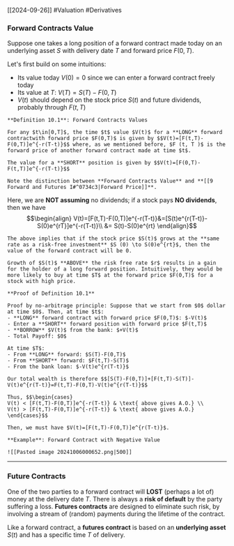 [[2024-09-26]] #Valuation #Derivatives 

### Forward Contracts Value
Suppose one takes a long position of a forward contract made today on an underlying asset $S$ with delivery date $T$ and forward price $F(0,T)$.

Let's first build on some intuitions:
- Its value today $V(0)=0$ since we can enter a forward contract freely today
- Its value at $T$: $V(T)=S(T)-F(0,T)$
- $V(t)$ should depend on the stock price $S(t)$ and future dividends, probably through $F(t,T)$

```ad-important
**Definition 10.1**: Forward Contracts Values

For any $t\in[0,T]$, the time $t$ value $V(t)$ for a **LONG** forward contractwith forward price $F(0,T)$ is given by $$V(t)=[F(t,T)-F(0,T)]e^{-r(T-t)}$$ where, as we mentioned before, $F (t, T )$ is the forward price of another forward contract made at time $t$.

The value for a **SHORT** position is given by $$V(t)=[F(0,T)-F(t,T)]e^{-r(T-t)}$$
```

```ad-warning
Note the distinction between **Forward Contracts Value** and **[[9 Forward and Futures I#^0734c3|Forward Price]]**.
```

Here, we are **NOT assuming** no dividends; if a stock pays **NO dividends**, then we have $$\begin{align}
V(t)=[F(t,T)-F(0,T)]e^{-r(T-t)}&=[S(t)e^{r(T-t)}-S(0)e^{rT}]e^{-r(T-t)}\\
&= S(t)-S(0)e^{rt}
\end{align}$$
```ad-note
The above implies that if the stock price $S(t)$ grows at the **same rate as a risk-free investment** $S (0) \to S(0)e^{rt}$, then the value of the forward contract will be 0.

Growth of $S(t)$ **ABOVE** the risk free rate $r$ results in a gain for the holder of a long forward position. Intuitively, they would be more likely to buy at time $T$ at the forward price $F(0,T)$ for a stock with high price.
```

```ad-note
**Proof of Definition 10.1**

Proof by no-arbitrage principle: Suppose that we start from $0$ dollar at time $0$. Then, at time $t$:
- **LONG** forward contract with forward price $F(0,T)$: $-V(t)$
- Enter a **SHORT** forward position with forward price $F(t,T)$
- **BORROW** $V(t)$ from the bank: $+V(t)$
- Total Payoff: $0$

At time $T$:
- From **LONG** forward: $S(T)-F(0,T)$
- From **SHORT** forward: $F(t,T)-S(T)$
- From the bank loan: $-V(t)e^{r(T-t)}$

Our total wealth is therefore $$[S(T)-F(0,T)]+[F(t,T)-S(T)]-V(t)e^{r(T-t)}=F(t,T)-F(0,T)-V(t)e^{r(T-t)}$$

Thus, $$\begin{cases}
V(t) < [F(t,T)-F(0,T)]e^{-r(T-t)} & \text{ above gives A.O.} \\
V(t) > [F(t,T)-F(0,T)]e^{-r(T-t)} & \text{ above gives A.O.}
\end{cases}$$

Then, we must have $V(t)=[F(t,T)-F(0,T)]e^{r(T-t)}$.
```

```ad-example
**Example**: Forward Contract with Negative Value 

![[Pasted image 20241006000652.png|500]]
```

---
### Future Contracts
One of the two parties to a forward contract will **LOST** (perhaps a lot of) money at the delivery date $T$. There is always a **risk of default** by the party suffering a loss. **Futures contracts** are designed to eliminate such risk, by involving a stream of (random) payments during the lifetime of the contract.

Like a forward contract, a **futures contract** is based on an **underlying asset** $S(t)$ and has a specific time $T$ of delivery.